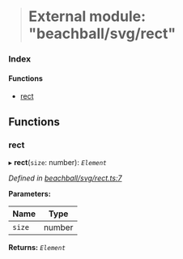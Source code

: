 > # External module: "beachball/svg/rect"

### Index

#### Functions

* [rect](_beachball_svg_rect_.md#rect)

## Functions

###  rect

▸ **rect**(`size`: number): *`Element`*

*Defined in [beachball/svg/rect.ts:7](https://github.com/polkadot-js/ui/blob/88777fd/packages/ui-identicon/src/beachball/svg/rect.ts#L7)*

**Parameters:**

Name | Type |
------ | ------ |
`size` | number |

**Returns:** *`Element`*